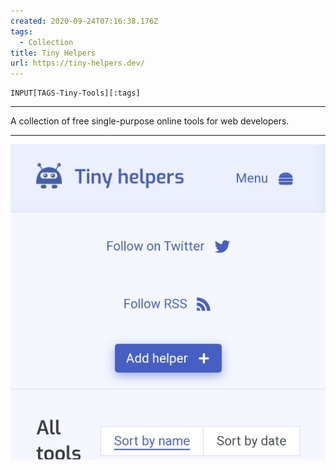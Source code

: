```yaml
---
created: 2020-09-24T07:16:38.176Z
tags: 
  - Collection
title: Tiny Helpers
url: https://tiny-helpers.dev/
---
```

```meta-bind
INPUT[TAGS-Tiny-Tools][:tags]
```

___
A collection of free single-purpose online tools for web developers.
___

![](_attachments/tiny-helpers.jpg)
